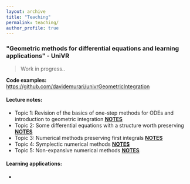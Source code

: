 ```yaml
---
layout: archive
title: "Teaching"
permalink: teaching/
author_profile: true
---
```


### "Geometric methods for differential equations and learning applications" - UniVR

> Work in progress..

**Code examples:** https://github.com/davidemurari/univrGeometricIntegration

#### Lecture notes:

- Topic 1: Revision of the basics of one-step methods for ODEs and introduction to geometric integration [**NOTES**](/notesUniVR/topic1.pdf)
- Topic 2: Some differential equations with a structure worth preserving [**NOTES**](/notesUniVR/topic2.pdf)
- Topic 3: Numerical methods preserving first integrals [**NOTES**](/notesUniVR/topic3.pdf)
- Topic 4: Symplectic numerical methods [**NOTES**](/notesUniVR/topic4.pdf)
- Topic 5: Non-expansive numerical methods [**NOTES**](/notesUniVR/topic5.pdf)

#### Learning applications:
- 